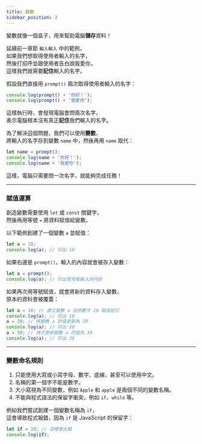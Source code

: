 ```yaml
---
title: 變數
sidebar_position: 2
---
```


變數就像一個盒子，用來幫助電腦**儲存**資料！  

延續前一章節 `輸入輸入` 中的範例，  
如果我們想取得使用者輸入的名字，  
然後打招呼並跟使用者告白說我愛你，  
這樣我們就需要**記住**輸入的名字。  

假設我們直接用 `prompt()` 兩次取得使用者輸入的名字：  

```javascript
console.log(prompt() + '你好！');
console.log(prompt() + '我愛你');
```

這樣執行時，會發現電腦會問兩次名字，  
表示電腦根本沒有真正**記住**我們輸入的名字。  

為了解決這個問題，我們可以使用**變數**，  
將輸入的名字存到變數 `name` 中，然後再用 `name` 取代：  

```javascript
let name = prompt();
console.log(name + '你好！');
console.log(name + '我愛你');
```

這樣，電腦只需要問一次名字，就能夠完成任務！

---

### 賦值運算

創造變數需要使用 `let` 或 `const` 關鍵字，  
然後再用等號 `=` 將資料賦值給變數。

以下範例創建了一個變數 `a` 並賦值：

```javascript
let a = 10;
console.log(a); // 印出 10
```

如果右邊是 `prompt()`，輸入的內容就會被存入變數：

```javascript
let a = prompt();
console.log(a); // 印出使用者輸入的內容
```

如果再次用等號賦值，就會將新的資料存入變數，  
原本的資料會被覆蓋：

```javascript
let a = 10; // 建立變數 a 並將數字 10 賦值給它
console.log(a); // 印出 10
a = 20; // 將變數 a 的值更新為 20
console.log(a); // 印出 20
a = 30; // 再次更新變數 a 的值為 30
console.log(a); // 印出 30
```

---

### 變數命名規則

1. 只能使用大寫或小寫字母、數字、底線，甚至可以使用中文。
2. 名稱的第一個字不能是數字。
3. 大小寫視為不同變數，例如 `Apple` 和 `apple` 是兩個不同的變數名稱。
4. 不能與程式語法的保留字衝突，例如 `if`、`while` 等。

例如我們嘗試創建一個變數名稱為 `if`，  
這會導致程式報錯，因為 `if` 是 JavaScript 的保留字：

```javascript
let if = 10; // 這裡會出錯
console.log(if);
```